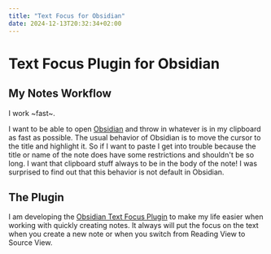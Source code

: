 ```yaml
---
title: "Text Focus for Obsidian"
date: 2024-12-13T20:32:34+02:00
---
```


# Text Focus Plugin for Obsidian

## My Notes Workflow 
I work ~fast~. 

I want to be able to open [Obsidian](https://obsidian.md/) and throw in whatever is in my clipboard as fast as possible. The usual behavior of Obsidian is to move the cursor to the title and highlight it. So if I want to paste I get into trouble because the title or name of the note does have some restrictions and shouldn't be so long. I want that clipboard stuff always to be in the body of the note! I was surprised to find out that this behavior is not default in Obsidian.

## The Plugin 
I am developing the [Obsidian Text Focus Plugin](https://github.com/usysrc/obsidian-text-focus-plugin) to make my life easier when working with quickly creating notes. It always will put the focus on the text when you create a new note or when you switch from Reading View to Source View.